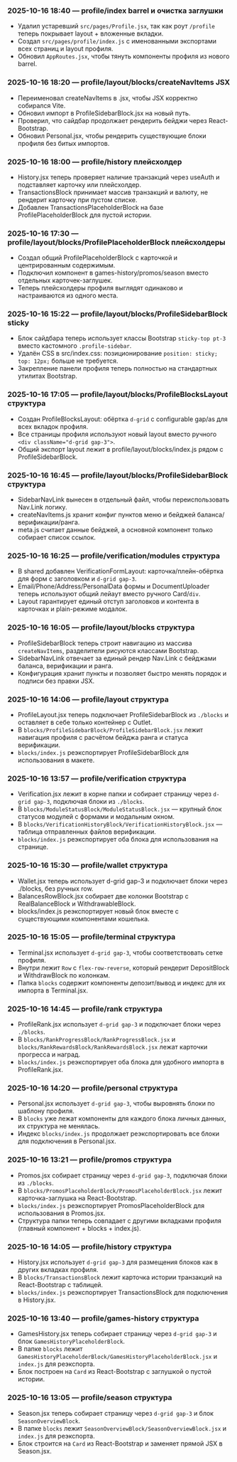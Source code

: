 ### 2025-10-16 18:40 — profile/index barrel и очистка заглушки
- Удалил устаревший `src/pages/Profile.jsx`, так как роут `/profile` теперь покрывает layout + вложенные вкладки.
- Создал `src/pages/profile/index.js` с именованными экспортами всех страниц и layout профиля.
- Обновил `AppRoutes.jsx`, чтобы тянуть компоненты профиля из нового barrel.

### 2025-10-16 18:20 — profile/layout/blocks/createNavItems JSX
- Переименовал createNavItems в .jsx, чтобы JSX корректно собирался Vite.
- Обновил импорт в ProfileSidebarBlock.jsx на новый путь.
- Проверил, что сайдбар продолжает рендерить бейджи через React-Bootstrap.
- Обновил Personal.jsx, чтобы рендерить существующие блоки профиля без битых импортов.

### 2025-10-16 18:00 — profile/history плейсхолдер
- History.jsx теперь проверяет наличие транзакций через useAuth и подставляет карточку или плейсхолдер.
- TransactionsBlock принимает массив транзакций и валюту, не рендерит карточку при пустом списке.
- Добавлен TransactionsPlaceholderBlock на базе ProfilePlaceholderBlock для пустой истории.

### 2025-10-16 17:30 — profile/layout/blocks/ProfilePlaceholderBlock плейсхолдеры
- Создал общий ProfilePlaceholderBlock с карточкой и центрированным содержимым.
- Подключил компонент в games-history/promos/season вместо отдельных карточек-заглушек.
- Теперь плейсхолдеры профиля выглядят одинаково и настраиваются из одного места.

### 2025-10-16 15:22 — profile/layout/blocks/ProfileSidebarBlock sticky
- Блок сайдбара теперь использует классы Bootstrap `sticky-top pt-3` вместо кастомного `.profile-sidebar`.
- Удалён CSS в src/index.css: позиционирование `position: sticky; top: 12px;` больше не требуется.
- Закрепление панели профиля теперь полностью на стандартных утилитах Bootstrap.

### 2025-10-16 17:05 — profile/layout/blocks/ProfileBlocksLayout структура
- Создан ProfileBlocksLayout: обёртка `d-grid` с configurable gap/as для всех вкладок профиля.
- Все страницы профиля используют новый layout вместо ручного `<div className="d-grid gap-3">`.
- Общий экспорт layout лежит в profile/layout/blocks/index.js рядом с ProfileSidebarBlock.

### 2025-10-16 16:45 — profile/layout/blocks/ProfileSidebarBlock структура
- SidebarNavLink вынесен в отдельный файл, чтобы переиспользовать Nav.Link логику.
- createNavItems.js хранит конфиг пунктов меню и бейджей баланса/верификации/ранга.
- meta.js считает данные бейджей, а основной компонент только собирает список ссылок.

### 2025-10-16 16:25 — profile/verification/modules структура
- В shared добавлен VerificationFormLayout: карточка/плейн-обёртка для форм с заголовком и `d-grid gap-3`.
- Email/Phone/Address/PersonalData формы и DocumentUploader теперь используют общий лейаут вместо ручного Card/`div`.
- Layout гарантирует единый отступ заголовков и контента в карточках и plain-режиме модалок.

### 2025-10-16 16:05 — profile/layout/blocks структура
- ProfileSidebarBlock теперь строит навигацию из массива `createNavItems`, разделители рисуются классами Bootstrap.
- SidebarNavLink отвечает за единый рендер Nav.Link с бейджами баланса, верификации и ранга.
- Конфигурация хранит пункты и позволяет быстро менять порядок и подписи без правки JSX.

### 2025-10-16 14:06 — profile/layout структура
- ProfileLayout.jsx теперь подключает ProfileSidebarBlock из `./blocks` и оставляет в себе только контейнер с Outlet.
- В `blocks/ProfileSidebarBlock/ProfileSidebarBlock.jsx` лежит навигация профиля с расчётом бейджа ранга и статуса верификации.
- `blocks/index.js` реэкспортирует ProfileSidebarBlock для использования в макете.

### 2025-10-16 13:57 — profile/verification структура
- Verification.jsx лежит в корне папки и собирает страницу через `d-grid gap-3`, подключая блоки из `./blocks`.
- В `blocks/ModuleStatusBlock/ModuleStatusBlock.jsx` — крупный блок статусов модулей с формами и модальным окном.
- В `blocks/VerificationHistoryBlock/VerificationHistoryBlock.jsx` — таблица отправленных файлов верификации.
- `blocks/index.js` реэкспортирует оба блока для использования на странице.

### 2025-10-16 15:30 — profile/wallet структура
- Wallet.jsx теперь использует d-grid gap-3 и подключает блоки через ./blocks, без ручных row.
- BalancesRowBlock.jsx собирает две колонки Bootstrap с RealBalanceBlock и WithdrawableBlock.
- blocks/index.js реэкспортирует новый блок вместе с существующими компонентами кошелька.

### 2025-10-16 15:05 — profile/terminal структура
- Terminal.jsx использует `d-grid gap-3`, чтобы соответствовать сетке профиля.
- Внутри лежит `Row` с `flex-row-reverse`, который рендерит DepositBlock и WithdrawBlock по колонкам.
- Папка `blocks` содержит компоненты депозит/вывод и индекс для их импорта в Terminal.jsx.

### 2025-10-16 14:45 — profile/rank структура
- ProfileRank.jsx использует `d-grid gap-3` и подключает блоки через `./blocks`.
- В `blocks/RankProgressBlock/RankProgressBlock.jsx` и `blocks/RankRewardsBlock/RankRewardsBlock.jsx` лежат карточки прогресса и наград.
- `blocks/index.js` реэкспортирует оба блока для удобного импорта в ProfileRank.jsx.

### 2025-10-16 14:20 — profile/personal структура
- Personal.jsx использует `d-grid gap-3`, чтобы выровнять блоки по шаблону профиля.
- В `blocks` уже лежат компоненты для каждого блока личных данных, их структура не менялась.
- Индекс `blocks/index.js` продолжает реэкспортировать все блоки для подключения в Personal.jsx.

### 2025-10-16 13:21 — profile/promos структура
- Promos.jsx собирает страницу через `d-grid gap-3`, подключая блоки из `./blocks`.
- В `blocks/PromosPlaceholderBlock/PromosPlaceholderBlock.jsx` лежит карточка-заглушка на React-Bootstrap.
- `blocks/index.js` реэкспортирует PromosPlaceholderBlock для использования в Promos.jsx.
- Структура папки теперь совпадает с другими вкладками профиля (главный компонент + blocks + index.js).
### 2025-10-16 14:05 — profile/history структура
- History.jsx использует `d-grid gap-3` для размещения блоков как в других вкладках профиля.
- В `blocks/TransactionsBlock` лежит карточка истории транзакций на React-Bootstrap с таблицей.
- `blocks/index.js` реэкспортирует TransactionsBlock для подключения в History.jsx.
### 2025-10-16 13:40 — profile/games-history структура
- GamesHistory.jsx теперь собирает страницу через `d-grid gap-3` и блок `GamesHistoryPlaceholderBlock`.
- В папке `blocks` лежит `GamesHistoryPlaceholderBlock/GamesHistoryPlaceholderBlock.jsx` и `index.js` для реэкспорта.
- Блок построен на `Card` из React-Bootstrap с заглушкой о пустой истории.
### 2025-10-16 13:05 — profile/season структура
- Season.jsx теперь собирает страницу через `d-grid gap-3` и блок `SeasonOverviewBlock`.
- В папке `blocks` лежит `SeasonOverviewBlock/SeasonOverviewBlock.jsx` и `index.js` для реэкспорта.
- Блок строится на `Card` из React-Bootstrap и заменяет прямой JSX в Season.jsx.

